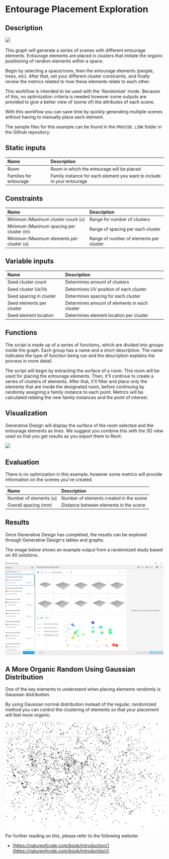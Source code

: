 # Entourage Placement Exploration

## Description

![](../../.gitbook/assets/workflowrandom2%20%282%29.gif)

This graph will generate a series of scenes with different entourage elements. Entourage elements are placed in clusters that imitate the organic positioning of random elements within a space. 

Begin by selecting a space/room, then the entourage elements \(people, trees, etc\). After that, set your different cluster constraints, and finally review the metrics related to how these elements relate to each other.

This workflow is intended to be used with the 'Randomize' mode. Because of this, no optimization criteria is needed however some outputs are provided to give a better view of \(some of\) the attributes of each scene. 

With this workflow you can save time by quickly generating multiple scenes without having to manually place each element.

The sample files for this example can be found in the `PROVIDE LINK` folder in the Github repository.

## Static inputs

| Name | Description |
| :--- | :--- |
| Room | Room in which the entourage will be placed |
| Families for entourage | Family instance for each element you want to include in your entourage |

## Constraints

| Name | Description |
| :--- | :--- |
| Minimum /Maximum cluster count \(u\) | Range for number of clusters |
| Minimum /Maximum spacing per cluster \(m\) | Range of spacing per each cluster |
| Minimum /Maximum elements per cluster \(u\) | Range of number of elements per cluster |

## Variable inputs

| Name | Description |
| :--- | :--- |
| Seed cluster count | Determines amount of clusters |
| Seed cluster Us/Vs | Determines UV position of each cluster |
| Seed spacing in cluster | Determines spacing for each cluster |
| Seed elements per cluster | Determines amount of elements in each cluster |
| Seed element location | Determines element location per cluster |

## Functions

The script is made up of a series of functions, which are divided into groups inside the graph. Each group has a name and a short description. The name indicates the type of function being run and the description explains the process in more detail.

The script will begin by extracting the surface of a room. This room will be used for placing the entourage elements. Then, it'll continue to create a series of clusters of elements. After that, it'll filter and place only the elements that are inside the designated room, before continuing by randomly assigning a family instance to each point. Metrics will be calculated relating the new family instances and the point of interest.

## Visualization

Generative Design will display the surface of the room selected and the entourage elements as lines. We suggest you combine this with the 3D view used so that you get results as you export them to Revit.

![](../../.gitbook/assets/workflowrandom3%20%281%29.gif)

## Evaluation

There is no optimization in this example, however some metrics will provide information on the scenes you've created.

| Name | Description |
| :--- | :--- |
| Number of elements \(u\) | Number of elements created in the scene |
| Overall spacing \(mm\) | Distance between elements in the scene |

## Results

Once Generative Design has completed, the results can be explored through Generative Design's tables and graphs.

The image below shows an example output from a randomized study based on 40 solutions.

![](../../.gitbook/assets/workflowrandom4.png)

## A More Organic Random Using Gaussian Distribution

One of the key elements to understand when placing elements randomly is Gaussian distribution. 

By using Gaussian normal distribution instead of the regular, randomized method you can control the clustering of elements so that your placement will feel more organic.

![](../../.gitbook/assets/workflowrandom1.jpg)

For further reading on this, please refer to the following website:

* [https://natureofcode.com/book/introduction/](https://natureofcode.com/book/introduction/) 

